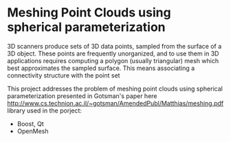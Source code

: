 Meshing Point Clouds using spherical parameterization
=====================================================
3D scanners produce sets of 3D data points, sampled  from  the  surface  of  a  3D  object.  These  points are  frequently  unorganized,  and  to  use  them  in  3D  applications  requires  computing  a  polygon  (usually  triangular) mesh  which  best  approximates  the  sampled  surface.  This means associating a connectivity structure with the point set

This project addresses the problem of meshing point clouds using spherical parameterization presented in Gotsman's paper here http://www.cs.technion.ac.il/~gotsman/AmendedPubl/Matthias/meshing.pdf
library used in the porject:
- Boost, Qt
- OpenMesh
